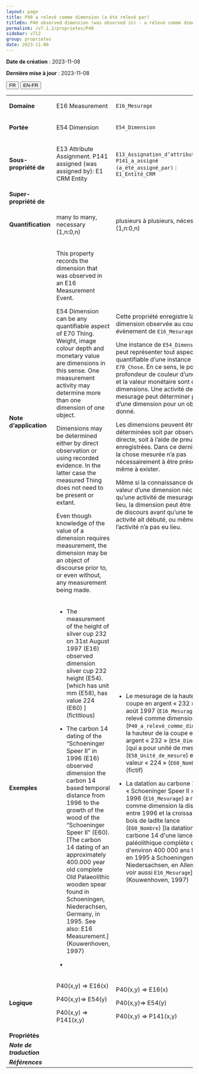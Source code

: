```yaml
---
layout: page
title: P40 a relevé comme dimension (a été relevé par)
titleEn: P40 observed dimension (was observed in) - a relevé comme dimension (a été relevé par)
permalink: /v7.1.2/proprietes/P40
sidebar: v712
group: proprietes
date: 2023-11-08
---
```


**Date de création** : 2023-11-08

**Dernière mise à jour** : 2023-11-08

<div class="lang-buttons">
 <button id="fr" class="activate">FR</button>
 <button id="en-fr">EN-FR</button>
</div>

<table>
<tbody>
<tr>
<td><strong>Domaine</strong></td>
<td class="en">
<p>E16 Measurement</p>
</td>
<td>
<p><code class="language-plaintext highlighter-rouge">E16_Mesurage</code> </p>
</td>
</tr>
<tr>
<td><strong>Portée</strong></td>
<td class="en">
<p>E54 Dimension</p>
</td>
<td>
<p><code class="language-plaintext highlighter-rouge">E54_Dimension</code></p>
</td>
</tr>
<tr>
<td><strong>Sous-propriété de</strong></td>
<td class="en">
<p>E13 Attribute Assignment. P141 assigned (was assigned by): E1 CRM Entity</p>
</td>
<td>
<p><code class="language-plaintext highlighter-rouge">E13_Assignation_d’attribut</code>. <code class="language-plaintext highlighter-rouge">P141_a_assigné (a_été_assigné_par)</code> : <code class="language-plaintext highlighter-rouge">E1_Entité_CRM</code></p>
</td>
</tr>
<tr>
<td><strong>Super-propriété de</strong></td>
<td class="en">
</td>
<td>
</td>
</tr>
<tr>
<td><strong>Quantification</strong></td>
<td class="en">
<p>many to many, necessary (1,n:0,n)</p>
</td>
<td>
<p>plusieurs à plusieurs, nécessaire (1,n:0,n)</p>
</td>
</tr>
<tr>
<td><strong>Note d’application</strong></td>
<td class="en">
<p>This property records the dimension that was observed in an E16 Measurement Event.</p>
<p>E54 Dimension can be any quantifiable aspect of E70 Thing. Weight, image colour depth and monetary value are dimensions in this sense. One measurement activity may determine more than one dimension of one object.</p>
<p>Dimensions may be determined either by direct observation or using recorded evidence. In the latter case the measured Thing does not need to be present or extant.</p>
<p>Even though knowledge of the value of a dimension requires measurement, the dimension may be an object of discourse prior to, or even without, any measurement being made.</p>
</td>
<td>
<p>Cette propriété enregistre la dimension observée au cours d’un évènement de <code class="language-plaintext highlighter-rouge">E16_Mesurage</code>.</p>
<p>Une instance de <code class="language-plaintext highlighter-rouge">E54_Dimension</code> peut représenter tout aspect quantifiable d’une instance de <code class="language-plaintext highlighter-rouge">E70_Chose</code>. En ce sens, le poids, la profondeur de couleur d’une image et la valeur monétaire sont des dimensions. Une activité de mesurage peut déterminer plus d’une dimension pour un objet donné.</p>
<p>Les dimensions peuvent être déterminées soit par observation directe, soit à l’aide de preuves enregistrées. Dans ce dernier cas, la chose mesurée n’a pas nécessairement à être présente ou même à exister.</p>
<p>Même si la connaissance de la valeur d’une dimension nécessite qu’une activité de mesurage ait eu lieu, la dimension peut être un objet de discours avant qu’une telle activité ait débuté, ou même si l’activité n’a pas eu lieu.</p>
</td>
</tr>
<tr>
<td><strong>Exemples</strong></td>
<td class="en">
<ul>
<li><p>The measurement of the height of silver cup 232 on 31st August 1997 (E16) observed dimension silver cup 232 height (E54). [which has unit mm (E58), has value 224 (E60) ] (fictitious)</p>
</li>
<li><p>The carbon 14 dating of the “Schoeninger Speer II” in 1996 (E16) observed dimension the carbon 14 based temporal distance from 1996 to the growth of the wood of the “Schoeninger Speer II” (E60). [The carbon 14 dating of an approximately 400.000 year old complete Old Palaeolithic wooden spear found in Schoeningen, Niederachsen, Germany, in 1995. See also: E16 Measurement.] (Kouwenhoven, 1997)</p>
</li>
<li></li>
</ul>
</td>
<td>
<ul>
<li><p>Le mesurage de la hauteur de la coupe en argent « 232 » le 31 août 1997 (<code class="language-plaintext highlighter-rouge">E16_Mesurage</code>) a relevé comme dimension (<code class="language-plaintext highlighter-rouge">P40_a_relevé_comme_dimension</code>) la hauteur de la coupe en argent « 232 » (<code class="language-plaintext highlighter-rouge">E54_Dimension</code>)  [qui a pour unité de mesure mm (<code class="language-plaintext highlighter-rouge">E58_Unité_de_mesure</code>) et a pour valeur « 224 » (<code class="language-plaintext highlighter-rouge">E60_Nombre</code>)] (fictif)</p>
</li>
<li><p>La datation au carbone 14 de la « Schoeninger Speer II » en 1996 (<code class="language-plaintext highlighter-rouge">E16_Mesurage</code>) a relevé comme dimension la distance entre 1996 et la croissance du bois de ladite lance (<code class="language-plaintext highlighter-rouge">E60_Nombre</code>) [la datation au carbone 14 d'une lance en bois paléolithique complète datant d'environ 400 000 ans trouvée en 1995 à Schoeningen, Niedersachsen, en Allemagne ; voir aussi <code class="language-plaintext highlighter-rouge">E16_Mesurage</code>] (Kouwenhoven, 1997)</p>
</li>
</ul>
</td>
</tr>
<tr>
<td><strong>Logique</strong></td>
<td class="en">
<p>P40(x,y) ⇒ E16(x)</p>
<p>P40(x,y)⇒ E54(y)</p>
<p>P40(x,y) ⇒ P141(x,y)</p>
</td>
<td>
<p>P40(x,y) ⇒ E16(x)</p>
<p>P40(x,y)⇒ E54(y)</p>
<p>P40(x,y) ⇒ P141(x,y)</p>
</td>
</tr>
<tr>
<td><strong>Propriétés</strong></td>
<td class="en">
</td>
<td>
</td>
</tr>
<tr>
<td><strong><em>Note de traduction</em></strong></td>
<td colspan="2">
</td>
</tr>
<tr>
<td><strong><em>Références</em></strong></td>
<td colspan="2">
<p><em></em></p>
</td>
</tr>
</tbody>
</table>
